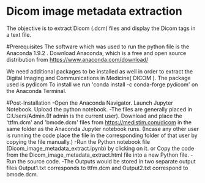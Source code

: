 # Dicom image metadata extraction
The objective is to extract Dicom (.dcm) files and display the Dicom tags in a text file.

#Prerequisites
The software which was used to run the python file is the Anaconda 1.9.2 .
Download Anaconda, which is a free and open source distribution from https://www.anaconda.com/download/

We need additional packages to be installed as well in order to extract the Digital Imaging and Communications in Medicine( DICOM ).
The package used is pydicom
To install we run 'conda install -c conda-forge pydicom' on the Anaconda Terminal.

#Post-Installation 
-Open the Anaconda Navigator. Launch Jupyter Notebook. Upload the python notebook.
-The files are generally placed in C:Users/Admin.(If admin is the current user). Download and place the 'ttfm.dcm' and 'bmode.dcm' files     from https://medistim.com/dicom in the same folder as the Anaconda Jupyter notebook runs.
 (Incase any other user is running the code place the file in the corresponding folder of that user by copying the file manually.)
-Run the Python notebook file (Dicom_image_metadata_extract.ipynb) by clicking on it.
 or Copy the code from the Dicom_image_metadata_extract.html file into a new Python file.
-Run the source code.
-The Outputs would be stored in two separate output files Output1.txt corresponds to ttfm.dcm and Output2.txt correspond to bmode.dcm.
